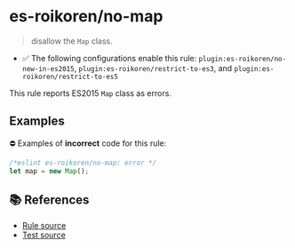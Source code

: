 # es-roikoren/no-map
> disallow the `Map` class.

- ✅ The following configurations enable this rule: `plugin:es-roikoren/no-new-in-es2015`, `plugin:es-roikoren/restrict-to-es3`, and `plugin:es-roikoren/restrict-to-es5`

This rule reports ES2015 `Map` class as errors.

## Examples

⛔ Examples of **incorrect** code for this rule:

```js
/*eslint es-roikoren/no-map: error */
let map = new Map();
```

## 📚 References

- [Rule source](https://github.com/roikoren755/eslint-plugin-es/blob/v2.0.11/src/rules/no-map.ts)
- [Test source](https://github.com/roikoren755/eslint-plugin-es/blob/v2.0.11/tests/src/rules/no-map.ts)
